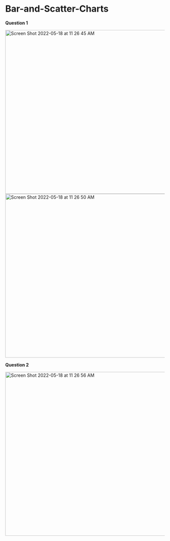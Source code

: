 # Bar-and-Scatter-Charts


**Question 1**

<img width="517" alt="Screen Shot 2022-05-18 at 11 26 45 AM" src="https://user-images.githubusercontent.com/98178120/169087901-cb148a98-d6ac-40b0-aa6a-4055e11a745c.png">

<img width="517" alt="Screen Shot 2022-05-18 at 11 26 50 AM" src="https://user-images.githubusercontent.com/98178120/169087903-43d02c1d-c75c-4a07-a88f-98fed93b3cb9.png">


**Question 2**

<img width="517" alt="Screen Shot 2022-05-18 at 11 26 56 AM" src="https://user-images.githubusercontent.com/98178120/169087940-f6f55109-da61-4fbb-9879-9040b887071c.png">
